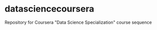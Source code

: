 datasciencecoursera
===================

Repository for Coursera "Data Science Specialization" course sequence
